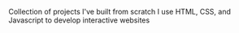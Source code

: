 Collection of projects I've built from scratch
I use HTML, CSS, and Javascript to develop interactive websites
